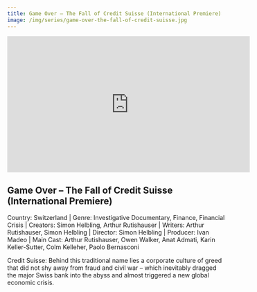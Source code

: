 ```yaml
---
title: Game Over – The Fall of Credit Suisse (International Premiere)
image: /img/series/game-over-the-fall-of-credit-suisse.jpg
---
```

<iframe width="560" height="315" src="https://player.vimeo.com/video/1059414061?badge=0&amp;autopause=0&amp;player_id=0&amp;app_id=58479" frameborder="0" allow="accelerometer; autoplay; encrypted-media; gyroscope; picture-in-picture" allowfullscreen></iframe>

## Game Over – The Fall of Credit Suisse (International Premiere)  
Country: Switzerland | Genre: Investigative Documentary, Finance, Financial Crisis | Creators: Simon Helbling, Arthur Rutishauser | Writers: Arthur Rutishauser, Simon Helbling | Director: Simon Helbling | Producer: Ivan Madeo | Main Cast: Arthur Rutishauser, Owen Walker, Anat Admati, Karin Keller-Sutter, Colm Kelleher, Paolo Bernasconi

Credit Suisse: Behind this traditional name lies a corporate culture of greed that did not shy away from fraud and civil war – which inevitably dragged the major Swiss bank into the abyss and almost triggered a new global economic crisis.
